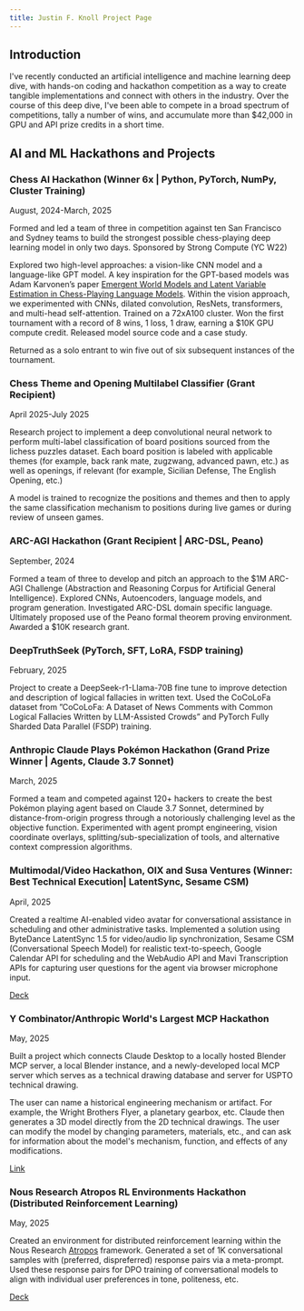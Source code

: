 ```yaml
---
title: Justin F. Knoll Project Page
---
```


## Introduction

I've recently conducted an artificial intelligence and machine learning deep dive, with hands-on coding and hackathon competition as a way to create tangible implementations and connect with others in the industry. Over the course of this deep dive, I've been able to compete in a broad spectrum of competitions, tally a number of wins, and accumulate more than $42,000 in GPU and API prize credits in a short time.

## AI and ML Hackathons and Projects

### Chess AI Hackathon (Winner 6x | Python, PyTorch, NumPy, Cluster Training)
August, 2024-March, 2025

Formed and led a team of three in competition against ten San Francisco and Sydney teams to build the strongest possible chess-playing deep learning model in only two days. Sponsored by Strong Compute (YC W22) 

Explored two high-level approaches: a vision-like CNN model and a language-like GPT model. A key inspiration for the GPT-based models was Adam Karvonen’s paper [Emergent World Models and Latent Variable Estimation in Chess-Playing Language Models](https://arxiv.org/abs/2403.15498). Within the vision approach, we experimented with CNNs, dilated convolution, ResNets, transformers, and multi-head self-attention. Trained on a 72xA100 cluster. Won the first tournament with a record of 8 wins, 1 loss, 1 draw, earning a $10K GPU compute credit. Released model source code and a case study.

Returned as a solo entrant to win five out of six subsequent instances of the tournament.

### Chess Theme and Opening Multilabel Classifier (Grant Recipient)
April 2025-July 2025

Research project to implement a deep convolutional neural network to perform multi-label classification of board positions sourced from the lichess puzzles dataset. Each board position is labeled with applicable themes (for example, back rank mate, zugzwang, advanced pawn, etc.) as well as openings, if relevant (for example, Sicilian Defense, The English Opening, etc.)

A model is trained to recognize the positions and themes and then to apply the same classification mechanism to positions during live games or during review of unseen games. 

### ARC-AGI Hackathon (Grant Recipient | ARC-DSL, Peano)
September, 2024

Formed a team of three to develop and pitch an approach to the $1M ARC-AGI Challenge (Abstraction and Reasoning Corpus for Artificial General Intelligence). Explored CNNs, Autoencoders, language models, and program generation. Investigated ARC-DSL domain specific language. Ultimately proposed use of the Peano formal theorem proving environment. Awarded a $10K research grant.

### DeepTruthSeek (PyTorch, SFT, LoRA, FSDP training)
February, 2025

Project to create a DeepSeek-r1-Llama-70B fine tune to improve detection and description of logical fallacies in written text. Used the CoCoLoFa dataset from ”CoCoLoFa: A Dataset of News Comments with Common Logical Fallacies Written by LLM-Assisted Crowds” and PyTorch Fully Sharded Data Parallel (FSDP) training.

### Anthropic Claude Plays Pokémon Hackathon (Grand Prize Winner | Agents, Claude 3.7 Sonnet)
March, 2025

Formed a team and competed against 120+ hackers to create the best Pokémon playing agent based on Claude 3.7 Sonnet, determined by distance-from-origin progress through a notoriously challenging level as the objective function. Experimented with agent prompt engineering, vision coordinate overlays, splitting/sub-specialization of tools, and alternative context compression algorithms.

### Multimodal/Video Hackathon, OIX and Susa Ventures (Winner: Best Technical Execution| LatentSync, Sesame CSM)
April, 2025

Created a realtime AI-enabled video avatar for conversational assistance in scheduling and other administrative tasks. Implemented a solution using ByteDance LatentSync 1.5 for video/audio lip synchronization, Sesame CSM (Conversational Speech Model) for realistic text-to-speech, Google Calendar API for scheduling and the WebAudio API and Mavi Transcription APIs for capturing user questions for the agent via browser microphone input.

[Deck](https://docs.google.com/presentation/d/1jZF_6TXdiOqh2s5y09uweuin3X02PdXXMVHmA6i6Cko/edit?slide=id.g3391f583a3c_0_0#slide=id.g3391f583a3c_0_0)

### Y Combinator/Anthropic World's Largest MCP Hackathon
May, 2025

Built a project which connects Claude Desktop to a locally hosted Blender MCP server, a local Blender instance, and a newly-developed local MCP server which serves as a technical drawing database and server for USPTO technical drawing.

The user can name a historical engineering mechanism or artifact. For example, the Wright Brothers Flyer, a planetary gearbox, etc. Claude then generates a 3D model directly from the 2D technical drawings. The user can modify the model by changing parameters, materials, etc., and can ask for information about the model's mechanism, function, and effects of any modifications.

[Link](https://devpost.com/software/claudecad)

### Nous Research Atropos RL Environments Hackathon (Distributed Reinforcement Learning)
May, 2025

Created an environment for distributed reinforcement learning within the Nous Research [Atropos](https://github.com/NousResearch/atropos) framework. Generated a set of 1K conversational samples with (preferred, dispreferred) response pairs via a meta-prompt. Used these response pairs for DPO training of conversational models to align with individual user preferences in tone, politeness, etc. 

[Deck](https://docs.google.com/presentation/d/1s1xLnoPEATmgy1S0MrFJ9xdsFAA1XhNOsAkkgVaMlIE/edit?slide=id.g35a3b68de50_0_1097#slide=id.g35a3b68de50_0_1097)
